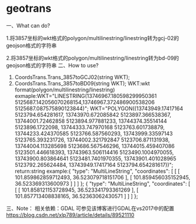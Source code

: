 # geotrans
一、What can do?

 1.将3857坐标的wkt格式的polygon/multilinestring/linestring转为gcj-02的geojson格式的字符串
 
 2.将3857坐标的wkt格式的polygon/multilinestring/linestring转为bd-09的geojson格式的字符串
二、How to use?
 1. CoordsTrans.Trans_3857toGCJ02(string WKT);
 2. CoordsTrans.Trans_3857toBD09(string WKT);
 WKT:wkt format(polygon/multilinestring/linestring)
 exmaple:WKT="LINESTRING(13746967.180598299950361 5125687.142056070268154,13746967.372486900538206 5125687.087575890123844)";
         WKT="POLYGON((13743949.17417164 5123794.654281617, 13743970.672085842 5123897.366538367, 13744001.72462858 5123894.977881233, 13744374.35514144 5123896.1722098, 13744333.747970168 5123763.601738879, 13744233.424370585 5123766.587560293, 13743999.33597143 5123765.393231726, 13744002.321792847 5123706.871131938, 13744004.113285698 5123686.567546296, 13744015.459407086 5123501.446618393, 13743963.506114416 5123490.1004970055, 13743900.803864641 5123481.7401970355, 13743901.401028965 5123792.265624484, 13743949.17417164 5123794.654281617))";
return:string 
example:{ "type": "MultiLineString", "coordinates": [ [ [ 101.859862859712493, 36.523079718151706 ], [ 101.859456035152945, 36.523369313600973 ] ] ] };
{ "type": "MultiLineString", "coordinates": [ [ [ 101.858121153728945, 36.523341793361269 ], [ 101.857713408838165, 36.52363062430571 ] ] ] };

三、Note：
 相关依赖：GDAL  可参见该博客进行GDAL在vs2017中的配置 https://blog.csdn.net/xlp789/article/details/89521110
